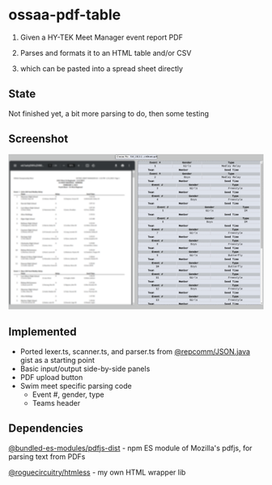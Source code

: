 # ossaa-pdf-table

1. Given a HY-TEK Meet Manager event report PDF

2. Parses and formats it to an HTML table and/or CSV
3. which can be pasted into a spread sheet directly

## State
Not finished yet, a bit more parsing to do, then some testing

## Screenshot

![img](./example.png)

## Implemented
- Ported lexer.ts, scanner.ts, and parser.ts from [@repcomm/JSON.java](https://gist.github.com/RepComm/72ad653df238ebe67b7734e2188a39d8) gist as a starting point
- Basic input/output side-by-side panels
- PDF upload button
- Swim meet specific parsing code
  - Event #, gender, type
  - Teams header

## Dependencies
[@bundled-es-modules/pdfjs-dist](https://npmjs.com/@bundled-es-modules/pdfjs-dist) - npm ES module of Mozilla's pdfjs, for parsing text from PDFs

[@roguecircuitry/htmless](https://github.com/roguecircuitry/htmless) - my own HTML wrapper lib
